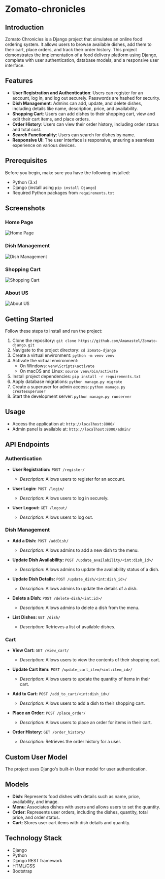 # Zomato-chronicles

## Introduction
Zomato Chronicles is a Django project that simulates an online food ordering system. It allows users to browse available dishes, add them to their cart, place orders, and track their order history. This project demonstrates the implementation of a food delivery platform using Django, complete with user authentication, database models, and a responsive user interface.

## Features
- **User Registration and Authentication**: Users can register for an account, log in, and log out securely. Passwords are hashed for security.
- **Dish Management**: Admins can add, update, and delete dishes, including details like name, description, price, and availability.
- **Shopping Cart**: Users can add dishes to their shopping cart, view and edit their cart items, and place orders.
- **Order History**: Users can view their order history, including order status and total cost.
- **Search Functionality**: Users can search for dishes by name.
- **Responsive UI**: The user interface is responsive, ensuring a seamless experience on various devices.

## Prerequisites
Before you begin, make sure you have the following installed:
- Python (3.x)
- Django (install using `pip install Django`)
- Required Python packages from `requirements.txt`

## Screenshots


### Home Page
![Home Page](https://github.com/Amanastel/Zomato-django/blob/main/assest/img/Screenshot%202023-09-16%20at%2012.01.16%20PM.png?raw=true)

### Dish Management
![Dish Management](https://github.com/Amanastel/Zomato-django/blob/main/assest/img/Screenshot%202023-09-16%20at%2012.09.03%20PM.png?raw=true)

### Shopping Cart
![Shopping Cart](https://github.com/Amanastel/Zomato-django/blob/main/assest/img/Screenshot%202023-09-16%20at%2012.01.58%20PM.png?raw=true)

### About US
![About US](https://github.com/Amanastel/Zomato-django/blob/main/assest/img/Screenshot%202023-09-16%20at%2012.01.32%20PM.png?raw=true)

## Getting Started
Follow these steps to install and run the project:

1. Clone the repository: `git clone https://github.com/Amanastel/Zomato-django.git`
2. Navigate to the project directory: `cd Zomato-django`
3. Create a virtual environment: `python -m venv venv`
4. Activate the virtual environment:
   - On Windows: `venv\Scripts\activate`
   - On macOS and Linux: `source venv/bin/activate`
5. Install project dependencies: `pip install -r requirements.txt`
6. Apply database migrations: `python manage.py migrate`
7. Create a superuser for admin access: `python manage.py createsuperuser`
8. Start the development server: `python manage.py runserver`

## Usage
- Access the application at: `http://localhost:8000/`
- Admin panel is available at: `http://localhost:8000/admin/`

## API Endpoints
### Authentication
- **User Registration:** `POST /register/`
  - *Description:* Allows users to register for an account.

- **User Login:** `POST /login/`
  - *Description:* Allows users to log in securely.

- **User Logout:** `GET /logout/`
  - *Description:* Allows users to log out.

### Dish Management
- **Add a Dish:** `POST /addDish/`
  - *Description:* Allows admins to add a new dish to the menu.

- **Update Dish Availability:** `POST /update_availability/<int:dish_id>/`
  - *Description:* Allows admins to update the availability status of a dish.

- **Update Dish Details:** `POST /update_dish/<int:dish_id>/`
  - *Description:* Allows admins to update the details of a dish.

- **Delete a Dish:** `POST /delete-dish/<int:id>/`
  - *Description:* Allows admins to delete a dish from the menu.

- **List Dishes:** `GET /dish/`
  - *Description:* Retrieves a list of available dishes.

### Cart
- **View Cart:** `GET /view_cart/`
  - *Description:* Allows users to view the contents of their shopping cart.

- **Update Cart Item:** `POST /update_cart_item/<int:item_id>/`
  - *Description:* Allows users to update the quantity of items in their cart.

- **Add to Cart:** `POST /add_to_cart/<int:dish_id>/`
  - *Description:* Allows users to add a dish to their shopping cart.

- **Place an Order:** `POST /place_order/`
  - *Description:* Allows users to place an order for items in their cart.

- **Order History:** `GET /order_history/`
  - *Description:* Retrieves the order history for a user.

## Custom User Model
The project uses Django's built-in User model for user authentication.

## Models
- **Dish**: Represents food dishes with details such as name, price, availability, and image.
- **Menu**: Associates dishes with users and allows users to set the quantity.
- **Order**: Represents user orders, including the dishes, quantity, total price, and order status.
- **Cart**: Stores user cart items with dish details and quantity.

## Technology Stack
- Django
- Python
- Django REST framework
- HTML/CSS
- Bootstrap

